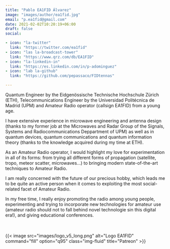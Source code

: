 ```yaml
---
title: "Pablo EA1FID Álvarez"
image: "images/author/ea1fid.jpg"
email: "p.ea1fid@gmail.com"
date: 2021-02-02T10:20:19+06:00
draft: false
social:

- icon: "la-twitter"
  link: "https://twitter.com/ea1fid"
- icon: "las la-broadcast-tower"
  link: "https://www.qrz.com/db/EA1FID"
- icon: "la-linkedin-in"
  link: "https://es.linkedin.com/in/p-adominguez"
- icon: "lab la-github"
  link: "https://github.com/pepassaco/FIDtennas"

---
```


Quantum Engineer by the Eidgenössische Technische Hochschule Zürich (ETH), Telecommunications Engineer by the Universidad Politécnica de Madrid (UPM) and Amateur Radio operator (callsign EA1FID) from a young age. 

I have extensive experience in microwave engineering and antenna design (thanks to my former job at the Microwaves and Radar Group of the Signals, Systems and Radiocommunications Deppartment of UPM) as well as in quantum devices, quantum communications and quantum information theory (thanks to the knowledge acquired during my time at ETH).

As an Amateur Radio operator, I would highlight my love for experimentation in all of its forms: from trying all different forms of propagation (satellite, tropo, meteor scatter, microwaves...) to bringing modern state-of-the-art techniques to Amateur Radio. 

I am really concerned with the future of our precious hobby, which leads me to be quite an active person when it comes to exploiting the most social-related facet of Amateur Radio. 

In my free time, I really enjoy promoting the radio among young people, experimenting and trying to incorporate new technologies for amateur use (amateur radio should not to fall behind novel technologie sin this digital era!), and giving educational conferences.


<br>
<br>
{{< image src="images/logo_v5_long.png" alt="Logo EA1FID" command="fill" option="q95" class="img-fluid" title="Patreon" >}}